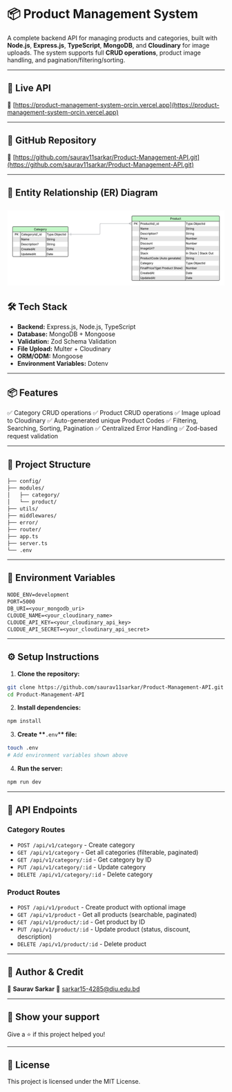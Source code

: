 # 📦 Product Management System

A complete backend API for managing products and categories, built with **Node.js**, **Express.js**, **TypeScript**, **MongoDB**, and **Cloudinary** for image uploads. The system supports full **CRUD operations**, product image handling, and pagination/filtering/sorting.

---

## 🚀 Live API

🔗 [https://product-management-system-orcin.vercel.app](https://product-management-system-orcin.vercel.app)

---

## 📁 GitHub Repository

🔗 [https://github.com/saurav11sarkar/Product-Management-API.git](https://github.com/saurav11sarkar/Product-Management-API.git)

---

## 📸 Entity Relationship (ER) Diagram

## ![ER Diagram](./ProductManagementSystemDigram.png)

## 🛠 Tech Stack

- **Backend:** Express.js, Node.js, TypeScript
- **Database:** MongoDB + Mongoose
- **Validation:** Zod Schema Validation
- **File Upload:** Multer + Cloudinary
- **ORM/ODM:** Mongoose
- **Environment Variables:** Dotenv

---

## 📦 Features

✅ Category CRUD operations
✅ Product CRUD operations
✅ Image upload to Cloudinary
✅ Auto-generated unique Product Codes
✅ Filtering, Searching, Sorting, Pagination
✅ Centralized Error Handling
✅ Zod-based request validation

---

## 📂 Project Structure

```
├── config/
├── modules/
│   ├── category/
│   └── product/
├── utils/
├── middlewares/
├── error/
├── router/
├── app.ts
├── server.ts
└── .env
```

---

## 📌 Environment Variables

```env
NODE_ENV=development
PORT=5000
DB_URI=<your_mongodb_uri>
CLOUDE_NAME=<your_cloudinary_name>
CLOUDE_API_KEY=<your_cloudinary_api_key>
CLODUE_API_SECRET=<your_cloudinary_api_secret>
```

---

## ⚙️ Setup Instructions

1. **Clone the repository:**

```bash
git clone https://github.com/saurav11sarkar/Product-Management-API.git
cd Product-Management-API
```

2. **Install dependencies:**

```bash
npm install
```

3. **Create \*\***`.env`\***\* file:**

```bash
touch .env
# Add environment variables shown above
```

4. **Run the server:**

```bash
npm run dev
```

---

## 📮 API Endpoints

### Category Routes

- `POST /api/v1/category` - Create category
- `GET /api/v1/category` - Get all categories (filterable, paginated)
- `GET /api/v1/category/:id` - Get category by ID
- `PUT /api/v1/category/:id` - Update category
- `DELETE /api/v1/category/:id` - Delete category

### Product Routes

- `POST /api/v1/product` - Create product with optional image
- `GET /api/v1/product` - Get all products (searchable, paginated)
- `GET /api/v1/product/:id` - Get product by ID
- `PUT /api/v1/product/:id` - Update product (status, discount, description)
- `DELETE /api/v1/product/:id` - Delete product

---

## 🧠 Author & Credit

👤 **Saurav Sarkar**
📧 [sarkar15-4285@diu.edu.bd](mailto:sarkar15-4285@diu.edu.bd)

---

## 🌟 Show your support

Give a ⭐️ if this project helped you!

---

## 📜 License

This project is licensed under the MIT License.
